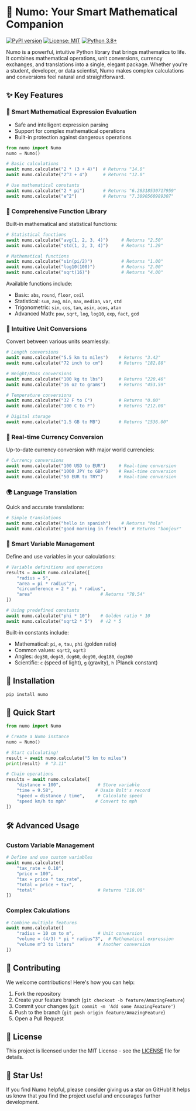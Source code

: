 # 🔢 Numo: Your Smart Mathematical Companion

[![PyPI version](https://badge.fury.io/py/numo.svg)](https://badge.fury.io/py/numo)
[![License: MIT](https://img.shields.io/badge/License-MIT-yellow.svg)](https://opensource.org/licenses/MIT)
[![Python 3.8+](https://img.shields.io/badge/python-3.8+-blue.svg)](https://www.python.org/downloads/)

Numo is a powerful, intuitive Python library that brings mathematics to life. It combines mathematical operations, unit conversions, currency exchanges, and translations into a single, elegant package. Whether you're a student, developer, or data scientist, Numo makes complex calculations and conversions feel natural and straightforward.

## ✨ Key Features

### 🧮 Smart Mathematical Expression Evaluation
- Safe and intelligent expression parsing
- Support for complex mathematical operations
- Built-in protection against dangerous operations

```python
from numo import Numo
numo = Numo()

# Basic calculations
await numo.calculate("2 * (3 + 4)")  # Returns "14.0"
await numo.calculate("2^3 + 4")      # Returns "12.0"

# Use mathematical constants
await numo.calculate("2 * pi")       # Returns "6.28318530717959"
await numo.calculate("e^2")          # Returns "7.3890560989307"
```

### 📐 Comprehensive Function Library
Built-in mathematical and statistical functions:

```python
# Statistical functions
await numo.calculate("avg(1, 2, 3, 4)")     # Returns "2.50"
await numo.calculate("std(1, 2, 3, 4)")     # Returns "1.29"

# Mathematical functions
await numo.calculate("sin(pi/2)")           # Returns "1.00"
await numo.calculate("log10(100)")          # Returns "2.00"
await numo.calculate("sqrt(16)")            # Returns "4.00"
```

Available functions include:
- Basic: `abs`, `round`, `floor`, `ceil`
- Statistical: `sum`, `avg`, `min`, `max`, `median`, `var`, `std`
- Trigonometric: `sin`, `cos`, `tan`, `asin`, `acos`, `atan`
- Advanced Math: `pow`, `sqrt`, `log`, `log10`, `exp`, `fact`, `gcd`

### 📏 Intuitive Unit Conversions
Convert between various units seamlessly:

```python
# Length conversions
await numo.calculate("5.5 km to miles")    # Returns "3.42"
await numo.calculate("72 inch to cm")      # Returns "182.88"

# Weight/Mass conversions
await numo.calculate("100 kg to lbs")      # Returns "220.46"
await numo.calculate("16 oz to grams")     # Returns "453.59"

# Temperature conversions
await numo.calculate("32 F to C")          # Returns "0.00"
await numo.calculate("100 C to F")         # Returns "212.00"

# Digital storage
await numo.calculate("1.5 GB to MB")       # Returns "1536.00"
```

### 💱 Real-time Currency Conversion
Up-to-date currency conversion with major world currencies:

```python
# Currency conversions
await numo.calculate("100 USD to EUR")     # Real-time conversion
await numo.calculate("1000 JPY to GBP")    # Real-time conversion
await numo.calculate("50 EUR to TRY")      # Real-time conversion
```

### 🌍 Language Translation
Quick and accurate translations:

```python
# Simple translations
await numo.calculate("hello in spanish")    # Returns "hola"
await numo.calculate("good morning in french")  # Returns "bonjour"
```

### 📝 Smart Variable Management
Define and use variables in your calculations:

```python
# Variable definitions and operations
results = await numo.calculate([
    "radius = 5",
    "area = pi * radius^2",
    "circumference = 2 * pi * radius",
    "area"                          # Returns "78.54"
])

# Using predefined constants
await numo.calculate("phi * 10")    # Golden ratio * 10
await numo.calculate("sqrt2 * 5")   # √2 * 5
```

Built-in constants include:
- Mathematical: `pi`, `e`, `tau`, `phi` (golden ratio)
- Common values: `sqrt2`, `sqrt3`
- Angles: `deg30`, `deg45`, `deg60`, `deg90`, `deg180`, `deg360`
- Scientific: `c` (speed of light), `g` (gravity), `h` (Planck constant)

## 🚀 Installation

```bash
pip install numo
```

## 🎯 Quick Start

```python
from numo import Numo

# Create a Numo instance
numo = Numo()

# Start calculating!
result = await numo.calculate("5 km to miles")
print(result)  # "3.11"

# Chain operations
results = await numo.calculate([
    "distance = 100",              # Store variable
    "time = 9.58",                # Usain Bolt's record
    "speed = distance / time",     # Calculate speed
    "speed km/h to mph"           # Convert to mph
])
```

## 🛠️ Advanced Usage

### Custom Variable Management
```python
# Define and use custom variables
await numo.calculate([
    "tax_rate = 0.18",
    "price = 100",
    "tax = price * tax_rate",
    "total = price + tax",
    "total"                        # Returns "118.00"
])
```

### Complex Calculations
```python
# Combine multiple features
await numo.calculate([
    "radius = 10 cm to m",         # Unit conversion
    "volume = (4/3) * pi * radius^3",  # Mathematical expression
    "volume m^3 to liters"         # Another conversion
])
```

## 🤝 Contributing

We welcome contributions! Here's how you can help:

1. Fork the repository
2. Create your feature branch (`git checkout -b feature/AmazingFeature`)
3. Commit your changes (`git commit -m 'Add some AmazingFeature'`)
4. Push to the branch (`git push origin feature/AmazingFeature`)
5. Open a Pull Request

## 📝 License

This project is licensed under the MIT License - see the [LICENSE](LICENSE) file for details.

## 🌟 Star Us!

If you find Numo helpful, please consider giving us a star on GitHub! It helps us know that you find the project useful and encourages further development.
